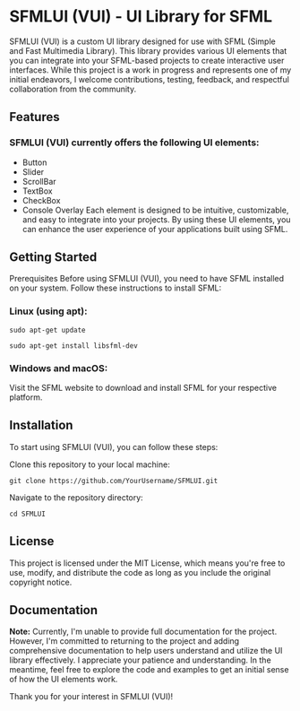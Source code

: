 # SFMLUI (VUI) - UI Library for SFML
SFMLUI (VUI) is a custom UI library designed for use with SFML (Simple and Fast Multimedia Library). This library provides various UI elements that you can integrate into your SFML-based projects to create interactive user interfaces. While this project is a work in progress and represents one of my initial endeavors, I welcome contributions, testing, feedback, and respectful collaboration from the community.

## Features
### SFMLUI (VUI) currently offers the following UI elements:

- Button
- Slider
- ScrollBar
- TextBox
- CheckBox
- Console Overlay
Each element is designed to be intuitive, customizable, and easy to integrate into your projects. By using these UI elements, you can enhance the user experience of your applications built using SFML.

## Getting Started
Prerequisites
Before using SFMLUI (VUI), you need to have SFML installed on your system. Follow these instructions to install SFML:

### Linux (using apt):

`sudo apt-get update`

`sudo apt-get install libsfml-dev`

### Windows and macOS:

Visit the SFML website to download and install SFML for your respective platform.

## Installation

To start using SFMLUI (VUI), you can follow these steps:

Clone this repository to your local machine:

`git clone https://github.com/YourUsername/SFMLUI.git`

Navigate to the repository directory:

`cd SFMLUI`

## License
This project is licensed under the MIT License, which means you're free to use, modify, and distribute the code as long as you include the original copyright notice.

## Documentation

**Note:** Currently, I'm unable to provide full documentation for the project. However, I'm committed to returning to the project and adding comprehensive documentation to help users understand and utilize the UI library effectively. I appreciate your patience and understanding. In the meantime, feel free to explore the code and examples to get an initial sense of how the UI elements work.


Thank you for your interest in SFMLUI (VUI)!
